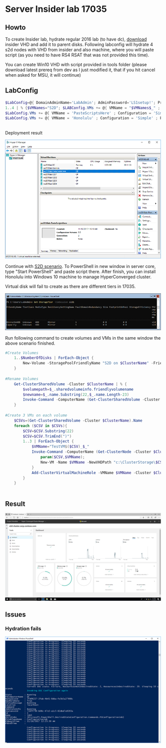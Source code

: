 # Server Insider lab 17035

## Howto
To create Insider lab, hydrate regular 2016 lab (to have dc), [download](https://www.microsoft.com/en-us/software-download/windowsinsiderpreviewserver) insider VHD and add it to parent disks. Following labconfig will hydrate 4 s2d nodes with VHD from insider and also machine, where you will paste script (as you need to have RS4 RSAT that was not provided this time).

You can create Win10 VHD with script provided in tools folder (please download latest prereq from dev as I just modified it, that if you hit cancel when asked for MSU, it will continue)

## LabConfig

````PowerShell
$LabConfig=@{ DomainAdminName='LabAdmin'; AdminPassword='LS1setup!'; Prefix = 'ws2016lab-'; SwitchName = 'LabSwitch'; DCEdition='DataCenter'; AdditionalNetworksConfig=@(); VMs=@(); ServerVHDs=@()}
1..4 | % {$VMNames="S2D"; $LABConfig.VMs += @{ VMName = "$VMNames$_" ; Configuration = 'S2D' ; ParentVHD = 'Windows_InsiderPreview_Server_VHDX_17035.vhdx'; SSDNumber = 0; SSDSize=800GB ; HDDNumber = 12; HDDSize= 4TB ; MemoryStartupBytes= 512MB }} 
$LabConfig.VMs += @{ VMName = 'PasteScriptsHere' ; Configuration = 'Simple' ; ParentVHD = 'Windows_InsiderPreview_Server_VHDX_17035.vhdx'; MemoryStartupBytes= 1GB }
$LabConfig.VMs += @{ VMName = 'Honolulu' ; Configuration = 'Simple' ; ParentVHD = 'Win10_G2.vhdx'  ; MemoryStartupBytes= 1GB ; AddToolsVHD=$True ; DisableWCF=$True }
 
````

Deployment result

![](/Insider/Screenshots/17035with14393DC.png)

Continue with [S2D scenario](https://github.com/Microsoft/ws2016lab/tree/master/Scenarios/S2D%20Hyperconverged). To PowerShell in new window in server core, type "Start PowerShell" and paste script there. After finish, you can install Honolulu into Windows 10 machine to manage HyperConverged cluster.

Virtual disk will fail to create as there are different tiers in 17035.

![](/Insider/Screenshots/17035Tiers.png)

Run following command to create volumes and VMs in the same window the above scenario finished.

````PowerShell
#Create Volumes
    1..$NumberOfDisks | ForEach-Object {
        New-Volume -StoragePoolFriendlyName "S2D on $ClusterName" -FriendlyName Mirror$_ -FileSystem CSVFS_ReFS -StorageTierFriendlyNames MirrorOnHDD -StorageTierSizes 2TB -CimSession $ClusterName
    }

#Rename Volumes
    Get-ClusterSharedVolume -Cluster $ClusterName | % {
        $volumepath=$_.sharedvolumeinfo.friendlyvolumename
        $newname=$_.name.Substring(22,$_.name.Length-23)
        Invoke-Command -ComputerName (Get-ClusterSharedVolume -Cluster $ClusterName -Name $_.Name).ownernode -ScriptBlock {param($volumepath,$newname); Rename-Item -Path $volumepath -NewName $newname} -ArgumentList $volumepath,$newname -ErrorAction SilentlyContinue
    } 

#Create 3 VMs on each volume
    $CSVs=(Get-ClusterSharedVolume -Cluster $ClusterName).Name
    foreach ($CSV in $CSVs){
        $CSV=$CSV.Substring(22)
        $CSV=$CSV.TrimEnd(")")
        1..3 | ForEach-Object {
            $VMName="TestVM$($CSV)_$_"
            Invoke-Command -ComputerName (Get-ClusterNode -Cluster $ClusterName).name[0] -ArgumentList $CSV,$VMName -ScriptBlock {
                param($CSV,$VMName);
                New-VM -Name $VMName -NewVHDPath "c:\ClusterStorage\$CSV\$VMName\Virtual Hard Disks\$VMName.vhdx" -NewVHDSizeBytes 32GB -SwitchName SETSwitch -Generation 2 -Path "c:\ClusterStorage\$CSV\"
            }
            Add-ClusterVirtualMachineRole -VMName $VMName -Cluster $ClusterName
        }
    }
 
````

## Result

![](/Insider/Screenshots/17035Honolulu.png)

## Issues

### Hydration fails

![](/Insider/Screenshots/17035HydrationFail.png)
